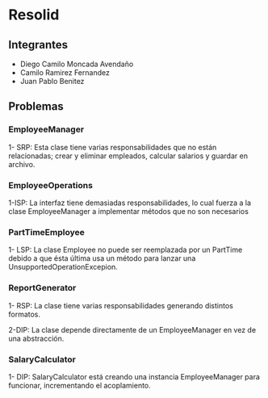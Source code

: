 # Resolid
## Integrantes
* Diego Camilo Moncada Avendaño
* Camilo Ramirez Fernandez
* Juan Pablo Benitez

## Problemas
### EmployeeManager
1- SRP: Esta clase tiene varias responsabilidades que no están relacionadas; crear y eliminar empleados, calcular salarios y guardar en archivo.
### EmployeeOperations
1-ISP: La interfaz tiene demasiadas responsabilidades, lo cual fuerza a la clase EmployeeManager a implementar métodos que no son necesarios
### PartTimeEmployee
1- LSP: La clase Employee no puede ser reemplazada por un PartTime debido a que ésta última usa un método para lanzar una UnsupportedOperationExcepion.
### ReportGenerator
1- RSP: La clase tiene varias responsabilidades generando distintos formatos. 

2-DIP: La clase depende directamente de un EmployeeManager en vez de una abstracción.
### SalaryCalculator
1- DIP: SalaryCalculator está creando una instancia EmployeeManager para funcionar, incrementando el acoplamiento. 
